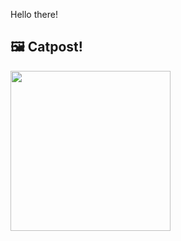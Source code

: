 Hello there!



## 🖼️ Catpost!

<sub>
    <img src="https://cdn2.thecatapi.com/images/5q.jpg" height="256">
</sub>

